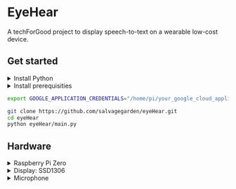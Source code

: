 # EyeHear

A techForGood project to display speech-to-text on a wearable low-cost device.

## Get started

<details>
  <summary>Install Python</summary>
  
```bash
sudo apt-get install build-essential python-dev python-pip
```

</details>

<details>
  <summary>Install prerequisities</summary>

```bash
pip install -r requirements.txt
```

</details>

```bash
export GOOGLE_APPLICATION_CREDENTIALS="/home/pi/your_google_cloud_application_credential.json"

git clone https://github.com/salvagegarden/eyeHear.git
cd eyeHear
python eyeHear/main.py
```

## Hardware

<details>
  <summary>Raspberry Pi Zero</summary>

- 1GHz CPU
- 512MB RAM

</details>

<details>
  <summary>Display: SSD1306</summary>

- Resolution: 128x64

</details>

<details>
  <summary>Microphone</summary>

- USB Microphone

</details>
